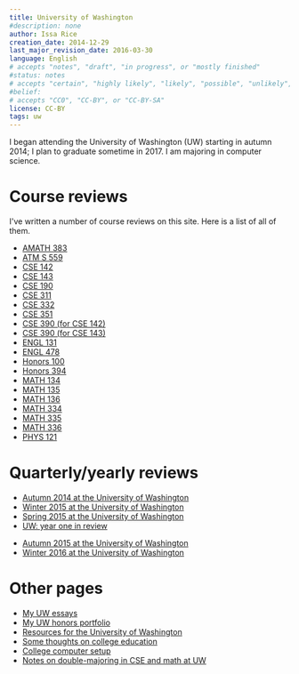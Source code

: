 ```yaml
---
title: University of Washington
#description: none
author: Issa Rice
creation_date: 2014-12-29
last_major_revision_date: 2016-03-30
language: English
# accepts "notes", "draft", "in progress", or "mostly finished"
#status: notes
# accepts "certain", "highly likely", "likely", "possible", "unlikely", "highly unlikely", "remote", "impossible", "log", "emotional", or "fiction"
#belief: 
# accepts "CC0", "CC-BY", or "CC-BY-SA"
license: CC-BY
tags: uw
---
```


I began attending the University of Washington (UW) starting in autumn 2014; I plan to graduate sometime in 2017.
I am majoring in computer science.

# Course reviews

I've written a number of course reviews on this site.
Here is a list of all of them.

- [AMATH 383]()
- [ATM S 559]()
- [CSE 142]()
- [CSE 143]()
- [CSE 190]()
- [CSE 311]()
- [CSE 332]()
- [CSE 351]()
- [CSE 390 (for CSE 142)]()
- [CSE 390 (for CSE 143)]()
- [ENGL 131]()
- [ENGL 478]()
- [Honors 100]()
- [Honors 394]()
- [MATH 134]()
- [MATH 135]()
- [MATH 136]()
- [MATH 334]()
- [MATH 335]()
- [MATH 336]()
- [PHYS 121]()

# Quarterly/yearly reviews

- [Autumn 2014 at the University of Washington]()
- [Winter 2015 at the University of Washington]()
- [Spring 2015 at the University of Washington]()
- [UW: year one in review]()

<!-- -->

- [Autumn 2015 at the University of Washington]()
- [Winter 2016 at the University of Washington]()

# Other pages

- [My UW essays]()
- [My UW honors portfolio]()
- [Resources for the University of Washington]()
- [Some thoughts on college education]()
- [College computer setup]()
- [Notes on double-majoring in CSE and math at UW]()


